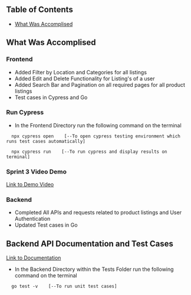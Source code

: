 ## Table of Contents

- [What Was Accomplised](#what-was-accomplised)

## What Was Accomplised

### Frontend

- Added Filter by Location and Categories for all listings
- Added Edit and Delete Functionality for Listing's of a user
- Added Search Bar and Pagination on all required pages for all product listings
- Test cases in Cypress and Go

### Run Cypress

- In the Frontend Directory run the following command on the terminal

```
  npx cypress open    [--To open cypress testing environment which runs test cases automatically]
```
```
  npx cypress run    [--To run cypress and display results on terminal]
```

### Sprint 3 Video Demo
[Link to Demo Video](https://drive.google.com/file/d/1f7XHJ7PV9O75vdIpQaUr6wgc5HH2nF6w/view?usp=sharing)

### Backend

- Completed All APIs and requests related to product listings and User Authentication
- Updated Test cases in Go

## Backend API Documentation and Test Cases

[Link to Documentation](https://documenter.getpostman.com/view/15225745/UVkvHs5H)

- In the Backend Directory within the Tests Folder run the following command on the terminal

```
  go test -v    [--To run unit test cases]
```
